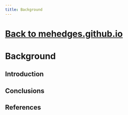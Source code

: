 ```yaml
---
title: Background
---
```

# [Back to mehedges.github.io](https://mehedges.github.io/)
# Background

## Introduction

## Conclusions

## References
